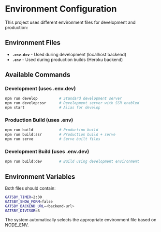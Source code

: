 # Environment Configuration

This project uses different environment files for development and production:

## Environment Files

- **`.env.dev`** - Used during development (localhost backend)
- **`.env`** - Used during production builds (Heroku backend)

## Available Commands

### Development (uses .env.dev)
```bash
npm run develop          # Standard development server
npm run develop:ssr      # Development server with SSR enabled  
npm start                # Alias for develop
```

### Production Build (uses .env)
```bash
npm run build            # Production build
npm run build:ssr        # Production build + serve
npm run serve            # Serve built files
```

### Development Build (uses .env.dev)
```bash
npm run build:dev        # Build using development environment
```

## Environment Variables

Both files should contain:
```bash
GATSBY_TIMER=2:30
GATSBY_SHOW_FORM=false
GATSBY_BACKEND_URL=<backend-url>
GATSBY_DIVISOR=3
```

The system automatically selects the appropriate environment file based on NODE_ENV.
